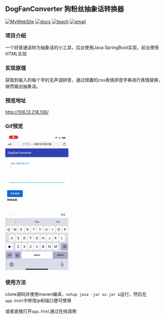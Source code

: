 ## DogFanConverter 狗粉丝抽象话转换器

[![MyWebSite](https://img.shields.io/badge/我的站点-whoiszxl-blue.svg)](https://whoiszxl.github.io)
[![docs](https://img.shields.io/badge/docs-reference-green.svg)](https://whoiszxl.github.io)
[![teach](https://img.shields.io/badge/教程-monica-orange.svg)](https://github.com/whoiszxl/monica)
[![email](https://img.shields.io/badge/email-whoiszxl@gmail.com-red.svg)](https://whoiszxl.github.io)


### 项目介绍
一个将普通话转为抽象话的小工具，后台使用Java SpringBoot实现，前台使用HTML实现

### 实现原理
获取到输入的每个字的无声调拼音，通过预置的csv表情拼音字典进行表情替换，继而输出抽象话。

### 预览地址
http://106.13.218.136/

### Gif预览
![Gif预览](img/preview.gif)

### 使用方法
clone源码并使用maven编译，`nohup java -jar xx.jar &`运行，然后在`app.html`中修改ip和端口便可使用

或者直接打开`app.html`通过在线调用